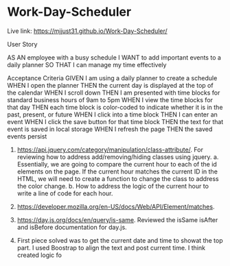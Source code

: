 # Work-Day-Scheduler

Live link: https://mjjust31.github.io/Work-Day-Scheduler/



User Story


AS AN employee with a busy schedule
I WANT to add important events to a daily planner
SO THAT I can manage my time effectively

Acceptance Criteria
GIVEN I am using a daily planner to create a schedule
WHEN I open the planner
THEN the current day is displayed at the top of the calendar
WHEN I scroll down
THEN I am presented with time blocks for standard business hours of 9am to 5pm
WHEN I view the time blocks for that day
THEN each time block is color-coded to indicate whether it is in the past, present, or future
WHEN I click into a time block
THEN I can enter an event
WHEN I click the save button for that time block
THEN the text for that event is saved in local storage
WHEN I refresh the page
THEN the saved events persist


1. https://api.jquery.com/category/manipulation/class-attribute/. For reviewing how to address add/removing/hiding classes using jquery. 
      a. Essentially, we are going to compare the current hour to each of the id elements on the page. If the current hour matches the current ID in the HTML, we will need to create a function to change the class to address the color change.
      b. How to address the logic of the current hour to write a line of code for each hour. 

2. https://developer.mozilla.org/en-US/docs/Web/API/Element/matches. 

3. https://day.js.org/docs/en/query/is-same. Reviewed the isSame isAfter and isBefore documentation for day.js.

4. First piece solved was to get the current date and time to showat the top part. I used Boostrap to align the text and post current time. I think created logic fo
